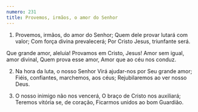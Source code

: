 ```yaml
---
numero: 231
title: Provemos, irmãos, o amor do Senhor
---
```

1. Provemos, irmãos, do amor do Senhor;
Quem dele provar lutará com valor;
Com força divina prevalecerá;
Por Cristo Jesus, triunfante será.

Que grande amor, aleluia!
Provamos em Cristo, Jesus!
Amor sem igual, amor divinal,
Quem prova esse amor,
Amor que ao céu nos conduz.

2. Na hora da luta, o nosso Senhor
Virá ajudar-nos por Seu grande amor;
Fiéis, confiantes, marchemos, aos céus;
Rejubilaremos ao ver nosso Deus.

3. O nosso inimigo não nos vencerá,
O braço de Cristo nos auxiliará;
Teremos vitória se, de coração,
Ficarmos unidos ao bom Guardião.
